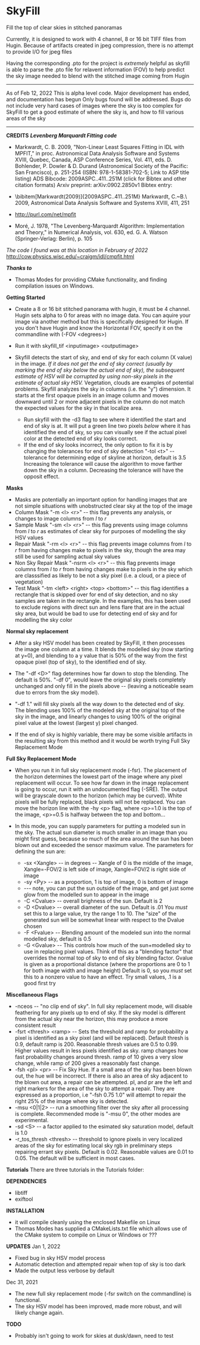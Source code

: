 # SkyFill
Fill the top of clear skies in stitched panoramas

Currently, it is designed to work with 4 channel, 8 or 16 bit TIFF files from Hugin.
Because of artifacts created in jpeg compression, there is no attempt to provide I/O for jpeg files

Having the corresponding .pto for the project is *extremely* helpful as skyfill
is able to parse the .pto file for relavent information (FOV) to help predict
the sky image needed to blend with the stitched image coming from Hugin

*************************************************************************
As of Feb 12, 2022 This is alpha level code.  Major development has ended, and documentation has begun
Only bugs found will be addressed.  Bugs do not include very hard cases of images where the sky is
too complex for SkyFill to get a good estimate of where the sky is, and how to fill various areas of
the sky
*************************************************************************

**CREDITS**
***Levenberg Marquardt Fitting code***

*   Markwardt, C. B. 2009, "Non-Linear Least Squares Fitting in IDL with MPFIT," in proc. Astronomical Data Analysis Software and Systems XVIII, Quebec, Canada, ASP Conference Series, Vol. 411, eds. D. Bohlender, P. Dowler & D. Durand (Astronomical Society of the Pacific: San Francisco), p. 251-254 (ISBN: 978-1-58381-702-5; Link to ASP title listing)
    ADS Bibcode: 2009ASPC..411..251M (click for Bibtex and other citation formats)
    Arxiv preprint: arXiv:0902.2850v1
    Bibtex entry:

*   \bibitem[Markwardt(2009)]{2009ASPC..411..251M} Markwardt, C.~B.\ 2009,
    Astronomical Data Analysis Software and Systems XVIII, 411, 251

*   http://purl.com/net/mpfit

*   Moré, J. 1978, "The Levenberg-Marquardt Algorithm: Implementation and Theory," in Numerical Analysis, vol. 630, ed. G. A. Watson (Springer-Verlag: Berlin), p. 105

*The code I found was at this location in February of 2022*
    http://cow.physics.wisc.edu/~craigm/idl/cmpfit.html

***Thanks to***
* Thomas Modes for providing CMake functionality, and finding compilation issues on Windows.

**Getting Started**
* Create a 8 or 16 bit stitched panorama with hugin, it must be 4 channel.  Hugin sets alpha to 0 for areas with
  no image data.  You can aquire your image via another method but this is specifically designed for Hugin.  If you
  don't have Hugin and know the Horizontal FOV, specify it on the commandline with (-FOV \<degrees\>)

* Run it with skyfill\_tif \<inputimage\> \<outputimage\>

* Skyfill detects the start of sky, and end of sky for each column (X value) in the image.  *If it does not get the end of sky correct (usually by marking the end of sky below the actual end of sky), the subsequent estimate of HSV will be 
  corrupted by using non-sky pixels in the estimate of actual sky HSV.*   Vegetation, clouds are examples of potential problems.
  Skyfill analyzes the sky in columns (i.e. the "y") dimension.  It starts at the first opaque pixels in an image column and moves downward until 2 or more adjacent pixels in the column do not match the expected values for the sky in that localize
  area.

  - Run skyfill with the -d3 flag to see where it identified the start and end of sky is at.  It will put a green line two pixels *below* where it has identified the end of sky, so you can visually see if the actual pixel color at the detected end of sky looks correct.
  - If the end of sky looks incorrect, the only option to fix it is by changing the tolerances for end of sky detection
     "-tol \<t\>" -- tolerance for determining edge of skyline at horizon, default is 3.5  Increasing the tolerance will cause
     the algorithm to move farther down the sky in a column.  Decreasing the tolerance will have the opposit effect.

**Masks**
* Masks are potentially an important option for handling images that are not simple situations with unobstructed clear sky at the top of the image
* Column Mask
  "-m \<l\> \<r\>"  -- this flag prevents any analysis, or changes to image columns from *l* to *r*
* Sample Mask
  "-sm \<l\> \<r\>"  -- this flag prevents using image columns from *l* to *r* as estimates of clear sky for purposes of modelling the sky HSV values
* Repair Mask
  "-rm \<l\> \<r\>"  -- this flag prevents image columns from *l* to *r* from having changes make to pixels in the sky, though the area may still be used for sampling actual sky values
* Non Sky Repair Mask
  "-nsrm \<l\> \<r\>"  -- this flag prevents image columns from *l* to *r* from having changes make to pixels in the sky which are classsified as likely to be not a sky pixel (i.e. a cloud, or a piece of vegetation)
* Test Mask
  "-tm \<left\> \<right\> \<top\> \<bottom\>"  -- this flag identifies a rectangle that is skipped over for end of sky detection, and no sky samples are taken in the rectangle.  In the examples, this has been used to exclude regions with direct sun and lens flare that are in the actual sky area, but would be bad to use for detecting end of sky and for modelling the sky color

**Normal sky replacement**
* After a sky HSV model has been created by SkyFill, it then processes the image one column at a time. It blends the modelled sky (now starting at y=0), and blending to a y value that is 50% of the way from the first opaque pixel (top of sky), to the identified end of sky.  

* The "-df \<D\>" flag determines how far down to stop the blending.  The default is 50%.    "-df 0", would leave the original sky pixels completely unchanged and only fill in the pixels above -- (leaving a noticeable seam due to errors from the sky model).

* "-df 1." will fill sky pixels all the way down to the detected end of sky.  The blending uses 100% of the modeled sky at the original top of the sky in the image, and linearly changes to using 100% of the original pixel value at the lowest (largest y) pixel changed.

* If the end of sky is highly variable, there may be some visible artifacts in the resulting sky from this method and it would be worth trying Full Sky Replacement Mode

**Full Sky Replacement Mode**

* When you run it in full sky replacement mode (-fsr).  The placement of the horizon determines the lowest part of the image where any pixel replacement will occur. To see how far down in the image replacement is going to occur, run it with an undocumented   flag (-SRE).  The output will be grayscale down to the horizon (which may be curved).  White pixels will be fully replaced, black pixels will not be replaced.  You can move the horizon line with the -hy \<p\> flag, where \<p\>=1.0 is the top of the image, \<p\>=0.5 is halfway between the top and bottom...

* In this mode, you can supply parameters for putting a modeled sun in the sky.  The actual sun diameter is much smaller in an image than you might first guess, because so much of the area around the sun has been blown out and exceeded the sensor maximum  value.   The parameters for defining the sun are:
  * -sx \<Xangle\> -- in degrees -- Xangle of 0 is the middle of the image, Xangle=-FOV/2 is left side of image, Xangle=FOV/2 is right side of image
  * -sy \<Py\> -- as a proportion, 1 is top of image, 0 is bottom of image
  * --- note, you can put the sun outside of the image, and get just some glow from the modelled sun to appear in the image
  * -C \<Cvalue\> -- overall brighness of the sun.  Default is 2
  * -D \<Dvalue\> -- overall diameter of the sun.  Default is .01  You *must* set this to a large value, try the range 1 to 10.  The "size" of the generated sun will be somewhat linear with respect to the Dvalue chosen
  * -F \<Fvalue\> -- Blending amount of the modeled sun into the normal modelled sky, default is 0.5
  * -G \<Gvalue\> -- This controls how much of the sun+modelled sky to use in replacing pixel values.  Think of this as a "blending factor" that overrides the normal top of sky to end of sky blending factor.  Gvalue is given as a proportional distance (where the proportions are 0 to 1 for both image width and image height)  Default is 0, so you *must* set this to a nonzero value to have an effect.  Try small values, .1 is a good first try

**Miscellaneous Flags**
  * -nceos -- "no clip end of sky".  In full sky replacement mode, will disable feathering for any pixels up to end of sky.  If the sky model is different from the actual sky near the horizon, this may produce a more consistent result
  * -fsrt \<thresh\> \<ramp\> -- Sets the threshold and ramp for probability a pixel is identified as a sky pixel (and will be replaced).  Default thresh is 0.9, default ramp is 200.  Reasonable thresh values are 0.5 to 0.99.  Higher values result in less pixels identified as sky.  ramp changes how fast probability changes around thresh.  ramp of 10 gives a very slow change, while ramp of 200 gives a reasonably fast change.
  *  -fsh \<pl\> \<pr\> -- Fix Sky Hue.  If a small area of the sky has been blown out, the hue will be incorrect.  If there is also an area of sky adjacent to the blown out area, a repair can be attempted.  pl, and pr are the left and right markers for the area of the sky to attempt a repair.  They are expressed as a proportion, i.e "-fsh 0.75 1.0" will attempt to repair the right 25% of the image where sky is detected.
  * -msu \<0|1|2\>  -- run a smoothing filter over the sky after all processing is complete.  Recommended mode is "-msu 0", the other modes are experimental.
  * -sd \<S\> -- a factor applied to the esimated sky saturation model, default is 1.0
  * -r_tos_thresh \<thresh\> -- threshold to ignore pixels in very localized areas of the sky for estimating local sky rgb in preliminary steps repairing errant sky pixels.  Default is 0.02.  Reasonable values are 0.01 to 0.05.   The default will be sufficient in most cases.

**Tutorials**
There are three tutorials in the Tutorials folder:


**DEPENDENCIES**
* libtiff
* exiftool

**INSTALLATION**
* it will compile cleanly using the enclosed Makefile on Linux
* Thomas Modes has supplied a CMakeLists.txt file which allows use of the CMake system to compile on Linux or Windows or ???

**UPDATES**
Jan 1, 2022
* Fixed bug in sky HSV model process
* Automatic detection and attempted repair when top of sky is too dark
* Made the output less verbose by default

Dec 31, 2021
* The new full sky replacement mode (-fsr switch on the commandline) is functional.
* The sky HSV model has been improved, made more robust, and will likely change again.

**TODO**
* Probably isn't going to work for skies at dusk/dawn, need to test
